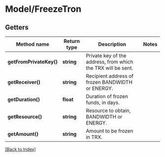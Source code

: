 # Model/FreezeTron

## Getters

Method name | Return type | Description | Notes
------------ | ------------- | ------------- | -------------
**getFromPrivateKey()** | **string** | Private key of the address, from which the TRX will be sent. |
**getReceiver()** | **string** | Recipient address of frozen BANDWIDTH or ENERGY. |
**getDuration()** | **float** | Duration of frozen funds, in days. |
**getResource()** | **string** | Resource to obtain, BANDWIDTH or ENERGY. |
**getAmount()** | **string** | Amount to be frozen in TRX. |

[[Back to Index]](../index.md)
